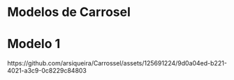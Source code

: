 # Modelos de Carrosel 

<h1 aling="center">Modelo 1</h1>
https://github.com/arsiqueira/Carrossel/assets/125691224/9d0a04ed-b221-4021-a3c9-0c8229c84803

